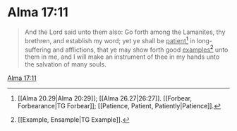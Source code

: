 # Alma 17:11

> And the Lord said unto them also: Go forth among the Lamanites, thy brethren, and establish my word; yet ye shall be <u>patient</u>[^a] in long-suffering and afflictions, that ye may show forth good <u>examples</u>[^b] unto them in me, and I will make an instrument of thee in my hands unto the salvation of many souls.

[Alma 17:11](https://www.churchofjesuschrist.org/study/scriptures/bofm/alma/17?lang=eng&id=p11#p11)


[^a]: [[Alma 20.29|Alma 20:29]]; [[Alma 26.27|26:27]]. [[Forbear, Forbearance|TG Forbear]]; [[Patience, Patient, Patiently|Patience]].  
[^b]: [[Example, Ensample|TG Example]].  
